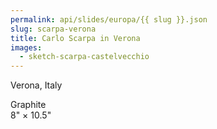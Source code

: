 ```yaml
---
permalink: api/slides/europa/{{ slug }}.json
slug: scarpa-verona
title: Carlo Scarpa in Verona
images:
  - sketch-scarpa-castelvecchio
--- 
```

Verona, Italy

Graphite  
8" × 10.5"